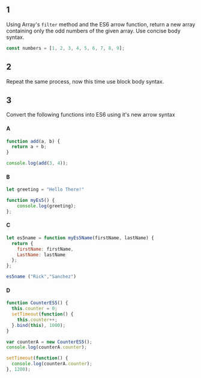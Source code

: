 ## 1

Using Array's `filter` method and the ES6 arrow function, return a new array containing only the odd numbers of the given array. Use concise body syntax.

```javascript
const numbers = [1, 2, 3, 4, 5, 6, 7, 8, 9];
```

## 2

Repeat the same process, now this time use block body syntax.

## 3
Convert the following functions into ES6 using it's new arrow syntax

#### A
```javascript
function add(a, b) {
  return a + b;
}

console.log(add(3, 4));
```

#### B
```javascript
let greeting = "Hello There!"

function myEs5() {
    console.log(greeting);
};
```

#### C
```javascript 
let es5name = function myEs5Name(firstName, lastName) {
  return {
    firstName: firstName,
    LastName: lastName
  };
};

es5name ("Rick","Sanchez")
```

#### D
```javascript
function CounterES5() {
  this.counter = 0;
  setTimeout(function() {
    this.counter++;
  }.bind(this), 1000); 
}

var counterA = new CounterES5();
console.log(counterA.counter);

setTimeout(function() {
  console.log(counterA.counter);
}, 1200);
```

